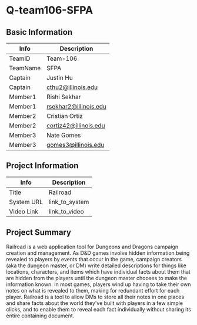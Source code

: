 # Q-team106-SFPA

## Basic Information

|   Info      |        Description     |
| ----------- | ---------------------- |
| TeamID      |        Team-106        |
| TeamName    |          SFPA          |
| Captain     |        Justin Hu       |
| Captain     |   cthu2@illinois.edu   |
| Member1     |       Rishi Sekhar     |
| Member1     |  rsekhar2@illinois.edu |
| Member2     |      Cristian Ortiz    |
| Member2     |  cortiz42@illinois.edu |
| Member3     |        Nate Gomes      |
| Member3     |   gomes3@illinois.edu  |

## Project Information

|   Info      |        Description     |
| ----------- | ---------------------- |
|  Title      |         Railroad       |
| System URL  |      link_to_system    |
| Video Link  |      link_to_video     |

## Project Summary

Railroad is a web application tool for Dungeons and Dragons campaign creation and management. As D&D games involve hidden information being revealed to players by events that occur in the game, campaign creators (aka the dungeon master, or DM) write detailed descriptions for things like locations, characters, and items which have individual facts about them that are hidden from the players until the dungeon master chooses to make the information known. In most games, players wind up having to take their own notes on what is revealed to them, making for redundant effort for each player. Railroad is a tool to allow DMs to store all their notes in one places and share facts about the world they've built with players in a few simple clicks, and to enable them to reveal each fact individually without sharing its entire containing document.
